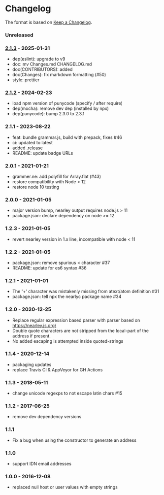 # Changelog

The format is based on [Keep a Changelog](https://keepachangelog.com/).

### Unreleased

### [2.1.3] - 2025-01-31

- dep(eslint): upgrade to v9
- doc: mv Changes.md CHANGELOG.md
- doc(CONTRIBUTORS): added
- doc(Changes): fix markdown formatting (#50)
- style: prettier

### [2.1.2] - 2024-02-23

- load npm version of punycode (specify / after require)
- dep(mocha): remove dev dep (installed by npx)
- dep(punycode): bump 2.3.0 to 2.3.1

### 2.1.1 - 2023-08-22

- feat: bundle grammar.js, build with prepack, fixes #46
- ci: updated to latest
- added .release
- README: update badge URLs

### 2.0.1 - 2021-01-21

- grammer.ne: add polyfill for Array.flat (#43)
- restore compatibility with Node < 12
- restore node 10 testing

### 2.0.0 - 2021-01-05

- major version bump, nearley output requires node.js > 11
- package.json: declare dependency on node >= 12

### 1.2.3 - 2021-01-05

- revert nearley version in 1.x line, incompatible with node < 11

### 1.2.2 - 2021-01-05

- package.json: remove spurious < character #37
- README: update for es6 syntax #36

### 1.2.1 - 2021-01-01

- The '+' character was mistakenly missing from atext/atom definition #31
- package.json: tell npx the nearlyc package name #34

### 1.2.0 - 2020-12-25

- Replace regular expression based parser with parser based on <https://nearley.js.org/>
- Double quote characters are not stripped from the local-part of the address if present.
- No added escaping is attempted inside quoted-strings

### 1.1.4 - 2020-12-14

- packaging updates
- replace Travis CI & AppVeyor for GH Actions

### 1.1.3 - 2018-05-11

- change unicode regexps to not escape latin chars #15

### 1.1.2 - 2017-06-25

- remove dev dependency versions

### 1.1.1

- Fix a bug when using the constructor to generate an address

### 1.1.0

- support IDN email addresses

### 1.0.0 - 2016-12-08

- replaced null host or user values with empty strings

[2.1.0]: https://github.com/haraka/node-address-rfc2821/releases/tag/2.1.0
[2.1.1]: https://github.com/haraka/node-address-rfc2821/releases/tag/2.1.1
[2.1.2]: https://github.com/haraka/node-address-rfc2821/releases/tag/2.1.2
[2.1.3]: https://github.com/haraka/node-address-rfc2821/releases/tag/2.1.3
[1.1.4]: https://github.com/haraka/node-address-rfc2821/releases/tag/1.1.4
[2.0.0]: https://github.com/haraka/node-address-rfc2821/releases/tag/2.0.0

